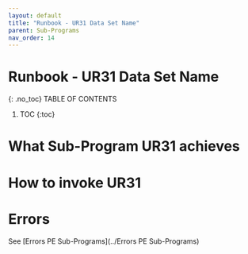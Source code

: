 ```yaml
---
layout: default
title: "Runbook - UR31 Data Set Name"
parent: Sub-Programs
nav_order: 14
---
```


# Runbook - UR31 Data Set Name
{: .no_toc}
TABLE OF CONTENTS 
1. TOC
{:toc}  

# What Sub-Program UR31 achieves

# How to invoke UR31

# Errors
See [Errors PE Sub-Programs](../Errors PE Sub-Programs)
